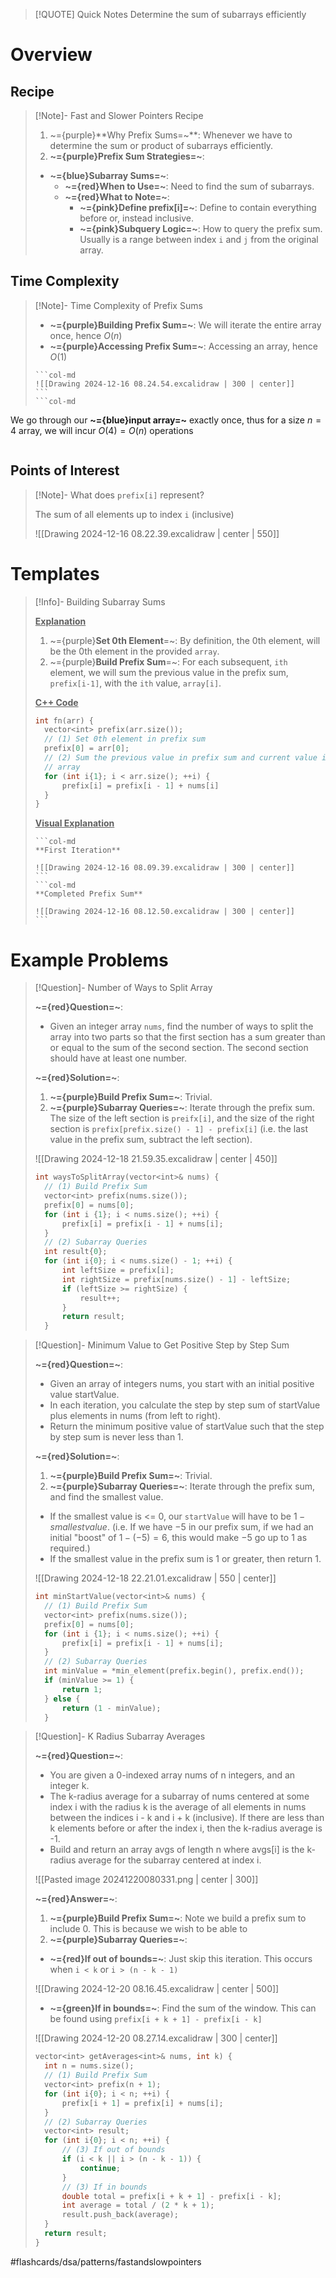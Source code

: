 > [!QUOTE] Quick Notes
> Determine the sum of subarrays efficiently

# Overview
## Recipe

>[!Note]- Fast and Slower Pointers Recipe
> <!-- Multiline -->
>1. ~={purple}**Why Prefix Sums=~**: Whenever we have to determine the sum or product of subarrays efficiently.
>2. **~={purple}Prefix Sum Strategies=~**:
>* **~={blue}Subarray Sums=~**:
>	* **~={red}When to Use=~**: Need to find the sum of subarrays.
>	* **~={red}What to Note=~**:
>		* **~={pink}Define prefix[i]=~**: Define to contain everything before or, instead inclusive.
>		* **~={pink}Subquery Logic=~**: How to query the prefix sum. Usually is a range between index `i` and `j` from the original array.

## Time Complexity

>[!Note]- Time Complexity of Prefix Sums
> <!-- Multiline -->
> * **~={purple}Building Prefix Sum=~**: We will iterate the entire array once, hence $O(n)$
> * **~={purple}Accessing Prefix Sum=~**: Accessing an array, hence $O(1)$
> ````col
>```col-md
> ![[Drawing 2024-12-16 08.24.54.excalidraw | 300 | center]]
>```
>```col-md
We go through our **~={blue}input array=~** exactly once, thus for a size $n=4$ array, we will incur $O(4) = O(n)$ operations
>
>```
>````

## Points of Interest

>[!Note]- What does `prefix[i]` represent?
> <!-- Multiline -->
>The sum of all elements up to index `i` (inclusive)
>
> ![[Drawing 2024-12-16 08.22.39.excalidraw | center | 550]]

# Templates

>[!Info]- Building Subarray Sums
><!-- Multiline -->
><u>**Explanation**</u>
>1. ~={purple}**Set 0th Element**=~: By definition, the 0th element, will be the 0th element in the provided `array`.
>2. ~={purple}**Build Prefix Sum**=~: For each subsequent, `ith` element, we will sum the previous value in the prefix sum, `prefix[i-1]`, with the `ith` value, `array[i]`.
>
><u>**C++ Code**</u>
>```cpp
>int fn(arr) {
>	vector<int​> prefix(arr.size());
>	// (1) Set 0th element in prefix sum
>	prefix[0] = arr[0];
>	// (2) Sum the previous value in prefix sum and current value in
>	// array
>	for (int i{1}; i < arr.size(); ++i) {
>		prefix[i] = prefix[i - 1] + nums[i]
>	}
>}
>```
><u>**Visual Explanation**</u>
>````col
>```col-md
>**First Iteration**
>
> ![[Drawing 2024-12-16 08.09.39.excalidraw | 300 | center]]
>```
>```col-md
>**Completed Prefix Sum**
>
> ![[Drawing 2024-12-16 08.12.50.excalidraw | 300 | center]]
>```
>````

# Example Problems

> [!Question]- Number of Ways to Split Array
> <!-- Multiline -->
> **~={red}Question=~**:
> * Given an integer array `nums`, find the number of ways to split the array into two parts so that the first section has a sum greater than or equal to the sum of the second section. The second section should have at least one number.
>
>**~={red}Solution=~**:
>1. **~={purple}Build Prefix Sum=~**: Trivial.
>2. **~={purple}Subarray Queries=~**: Iterate through the prefix sum. The size of the left section is `preifx[i]`, and the size of the right section is `prefix[prefix.size() - 1] - prefix[i]` (i.e. the last value in the prefix sum, subtract the left section).
>
> ![[Drawing 2024-12-18 21.59.35.excalidraw | center | 450]]
>```cpp
>int waysToSplitArray(vector<int​>& nums) {
>	// (1) Build Prefix Sum
>	vector<int​> prefix(nums.size());
>	prefix[0] = nums[0];
>	for (int i {1}; i < nums.size(); ++i) {
>		prefix[i] = prefix[i - 1] + nums[i];
>	}
>	// (2) Subarray Queries
>	int result{0};
>	for (int i{0}; i < nums.size() - 1; ++i) {
>		int leftSize = prefix[i];
>		int rightSize = prefix[nums.size() - 1] - leftSize;
>		if (leftSize >= rightSize) {
>			result++;
>		}
>		return result;
>	}
>```

> [!Question]- Minimum Value to Get Positive Step by Step Sum
> <!-- Multiline -->
> **~={red}Question=~**:
> * Given an array of integers nums, you start with an initial positive value startValue.
> * In each iteration, you calculate the step by step sum of startValue plus elements in nums (from left to right).
> * Return the minimum positive value of startValue such that the step by step sum is never less than 1.
>
>**~={red}Solution=~**:
>1. **~={purple}Build Prefix Sum=~**: Trivial.
>2. **~={purple}Subarray Queries=~**: Iterate through the prefix sum, and find the smallest value. 
>* If the smallest value is <= 0, our `startValue` will have to be $1-smallest value$. (i.e. If we have $-5$ in our prefix sum, if we had an initial "boost" of $1-(-5)=6$, this would make $-5$ go up to $1$ as required.)
>* If the smallest value in the prefix sum is 1 or greater, then return 1.
>
> ![[Drawing 2024-12-18 22.21.01.excalidraw | 550 | center]]
>```cpp
>int minStartValue(vector<int​>& nums) {
>	// (1) Build Prefix Sum
>	vector<int​> prefix(nums.size());
>	prefix[0] = nums[0];
>	for (int i {1}; i < nums.size(); ++i) {
>		prefix[i] = prefix[i - 1] + nums[i];
>	}
>	// (2) Subarray Queries
>	int minValue = *min_element(prefix.begin(), prefix.end());
>	if (minValue >= 1) {
>		return 1;
>	} else {
>		return (1 - minValue);
>	}
>```

> [!Question]- K Radius Subarray Averages
> <!-- Multiline -->
> **~={red}Question=~**:
> * You are given a 0-indexed array nums of n integers, and an integer k.
> * The k-radius average for a subarray of nums centered at some index i with the radius k is the average of all elements in nums between the indices i - k and i + k (inclusive). If there are less than k elements before or after the index i, then the k-radius average is -1.
> * Build and return an array avgs of length n where avgs[i] is the k-radius average for the subarray centered at index i.
> 
> ![[Pasted image 20241220080331.png | center | 300]]
>
>**~={red}Answer=~**:
>1. **~={purple}Build Prefix Sum=~**: Note we build a prefix sum to include 0. This is because we wish to be able to 
>2. **~={purple}Subarray Queries=~**:
>* **~={red}If out of bounds=~**: Just skip this iteration. This occurs when `i < k` or `i > (n - k - 1)`
>
> ![[Drawing 2024-12-20 08.16.45.excalidraw | center | 500]]
>
>* **~={green}If in bounds=~**: Find the sum of the window. This can be found using `prefix[i + k + 1] - prefix[i - k]`
>
> ![[Drawing 2024-12-20 08.27.14.excalidraw | 300 | center]]
>
>```cpp
>vector<int​> getAverages<int​>& nums, int k) {
>	int n = nums.size();
>	// (1) Build Prefix Sum
>	vector<int​> prefix(n + 1);
>	for (int i{0}; i < n; ++i) {
>		prefix[i + 1] = prefix[i] + nums[i];
>	}
>	// (2) Subarray Queries
>	vector<int​> result;
>	for (int i{0}; i < n; ++i) {
>		// (3) If out of bounds
>		if (i < k || i > (n - k - 1)) {
>			continue;
>		}
>		// (3) If in bounds
>		double total = prefix[i + k + 1] - prefix[i - k];
>		int average = total / (2 * k + 1);
>		result.push_back(average);
>	}
>	return result;
>}
>```

#flashcards/dsa/patterns/fastandslowpointers
